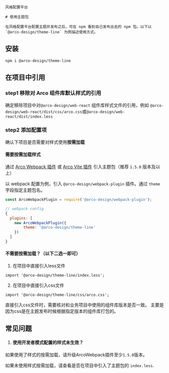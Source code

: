 `````
风格配置平台

# 使用主题包

在风格配置平台配置主题并发布之后，可在 npm 看到自己发布出去的 npm 包。以下以 `@arco-design/theme-line` 为例描述使用方式。
`````

## 安装

```
npm i @arco-design/theme-line
```

## 在项目中引用

### step1 移除对 Arco 组件库默认样式的引用

确定移除项目中对`@arco-design/web-react` 组件库样式文件的引用，例如 `@arco-design/web-react/dist/css/arco.css`或`@arco-design/web-react/dist/index.less`

### step2 添加配置项

确认下项目是否需要对样式使用**按需加载**

#### 需要按需加载样式

通过 [Arco Webpack 插件](https://github.com/arco-design/arco-plugins/blob/main/packages/plugin-webpack-react/README.md) 或 [Arco Vite 插件](https://github.com/arco-design/arco-plugins/blob/main/packages/plugin-vite-react/README.md) 引入主题包（推荐 `1.5.0` 版本及以上）

以 webpack 配置为例，引入 `@arco-design/webpack-plugin` 插件。通过 `theme` 字段指定主题包名。

```js
const ArcoWebpackPlugin = require('@arco-design/webpack-plugin');

// webpack config
{
  plugins: [
    new ArcoWebpackPlugin({
        theme: '@arco-design/theme-line'
    })
  ]
}
```

#### 不需要按需加载？（以下二选一即可）

1.  在项目中直接引入less文件

`import '@arco-design/theme-line/index.less';`

2.  在项目中直接引入css文件

`import '@arco-design/theme-line/css/arco.css';`

直接引入css文件时，需要核对和业务项目中使用的组件库版本是否一致。 主要是因为css是在主题发布时候根据指定版本的组件库打包的。

## 常见问题

1. #### 使用开发者模式配置的样式未生效？

如果使用了样式的按需加载，请升级ArcoWebpack插件至少`1.5.0`版本。

如果未使用样式按需加载，请查看是否在项目中引入了主题包的 `index.less`.

